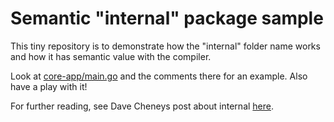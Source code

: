 # Semantic "internal" package sample

This tiny repository is to demonstrate how the "internal" folder name works and how it has semantic value with the compiler.

Look at [core-app/main.go](/core-app/main.go) and the comments there for an example. Also have a play with it!

For further reading, see Dave Cheneys post about internal [here](https://dave.cheney.net/2019/10/06/use-internal-packages-to-reduce-your-public-api-surface).
